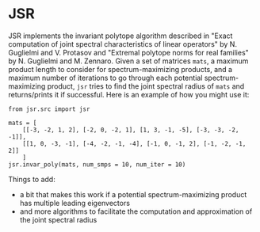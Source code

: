# JSR

JSR implements the invariant polytope algorithm described in "Exact computation of joint spectral characteristics of linear operators" by N. Guglielmi and V. Protasov and "Extremal polytope norms for real families" by N. Guglielmi and M. Zennaro. Given a set of matrices `mats`, a maximum product length to consider for spectrum-maximizing products, and a maximum number of iterations to go through each potential spectrum-maximizing product, `jsr` tries to find the joint spectral radius of `mats` and returns/prints it if successful. Here is an example of how you might use it:

```
from jsr.src import jsr

mats = [
    [[-3, -2, 1, 2], [-2, 0, -2, 1], [1, 3, -1, -5], [-3, -3, -2, -1]],
    [[1, 0, -3, -1], [-4, -2, -1, -4], [-1, 0, -1, 2], [-1, -2, -1, 2]]
    ]
jsr.invar_poly(mats, num_smps = 10, num_iter = 10)
```

Things to add: 
- a bit that makes this work if a potential spectrum-maximizing product has multiple leading eigenvectors
- and more algorithms to facilitate the computation and approximation of the joint spectral radius

